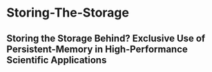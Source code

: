 # Storing-The-Storage
## Storing the Storage Behind? Exclusive Use of Persistent-Memory in High-Performance Scientific Applications
